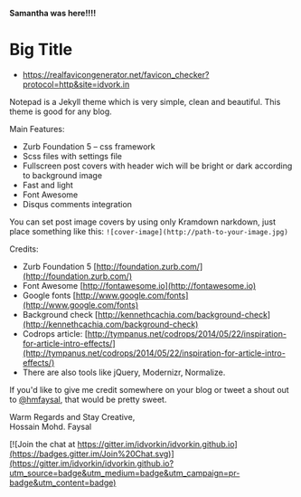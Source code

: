 **Samantha was here!!!!**


# Big Title

- https://realfavicongenerator.net/favicon_checker?protocol=http&site=idvork.in


Notepad is a Jekyll theme which is very simple, clean and beautiful. This theme is good for any blog.
  
Main Features:

* Zurb Foundation 5 – css framework
* Scss files with settings file
* Fullscreen post covers with header wich will be bright or dark according to background image
* Fast and light
* Font Awesome
* Disqus comments integration

You can set post image covers by using only Kramdown narkdown, just place something like this: `![cover-image](http://path-to-your-image.jpg)`

Credits:

* Zurb Foundation 5 [http://foundation.zurb.com/](http://foundation.zurb.com/)
* Font Awesome [http://fontawesome.io](http://fontawesome.io)
* Google fonts [http://www.google.com/fonts](http://www.google.com/fonts)
* Background check [http://kennethcachia.com/background-check](http://kennethcachia.com/background-check)
* Codrops article: [http://tympanus.net/codrops/2014/05/22/inspiration-for-article-intro-effects/](http://tympanus.net/codrops/2014/05/22/inspiration-for-article-intro-effects/)
* There are also tools like jQuery, Modernizr, Normalize.

If you'd like to give me credit somewhere on your blog or tweet a shout out to [@hmfaysal](https://twitter.com/hmfaysal), that would be pretty sweet.


Warm Regards and Stay Creative,  
Hossain Mohd. Faysal

[![Join the chat at https://gitter.im/idvorkin/idvorkin.github.io](https://badges.gitter.im/Join%20Chat.svg)](https://gitter.im/idvorkin/idvorkin.github.io?utm_source=badge&utm_medium=badge&utm_campaign=pr-badge&utm_content=badge)
